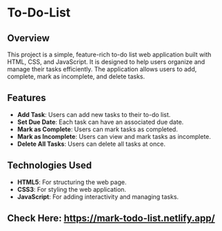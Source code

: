 # To-Do-List
## Overview
This project is a simple, feature-rich to-do list web application built with HTML, CSS, and JavaScript. It is designed to help users organize and manage their tasks efficiently. The application allows users to add, complete, mark as incomplete, and delete tasks.

## Features
- **Add Task**: Users can add new tasks to their to-do list.
- **Set Due Date**: Each task can have an associated due date.
- **Mark as Complete**: Users can mark tasks as completed.
- **Mark as Incomplete**: Users can view and mark tasks as incomplete.
- **Delete All Tasks**: Users can delete all tasks at once.

## Technologies Used
- **HTML5**: For structuring the web page.
- **CSS3**: For styling the web application.
- **JavaScript**: For adding interactivity and managing tasks.
  
## Check Here: https://mark-todo-list.netlify.app/
